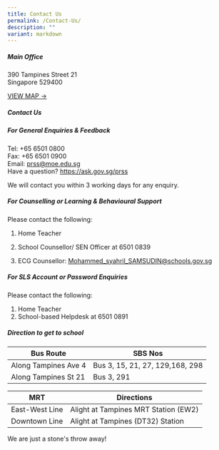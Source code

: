 ```yaml
---
title: Contact Us
permalink: /Contact-Us/
description: ""
variant: markdown
---
```

##### **Main Office**
390 Tampines Street 21<br>
Singapore 529400

[VIEW MAP -&gt;](https://www.onemap.gov.sg/?lat=1.3542274&amp;lng=103.9489627)

##### **Contact Us**

##### **For General Enquiries &amp; Feedback**
Tel: +65 6501 0800 <br>
Fax: +65 6501 0900<br>
Email: prss@moe.edu.sg<br>
Have a question? https://ask.gov.sg/prss 

We will contact you within 3 working days for any enquiry.


##### **For Counselling or Learning &amp; Behavioural Support**

Please contact the following:

1. Home Teacher

2. School Counsellor/ SEN Officer at 6501 0839

3. ECG Counsellor: Mohammed_syahril_SAMSUDIN@schools.gov.sg

##### **For SLS Account or Password Enquiries**

Please contact the following:

1. Home Teacher
2.  School-based Helpdesk at 6501 0891

##### **Direction to get to school**

| Bus Route | SBS Nos | 
| -------- | -------- | 
| Along Tampines Ave 4  | Bus 3, 15, 21, 27, 129,168, 298     | 
| Along Tampines St 21 | Bus 3, 291 | 



| MRT | Directions | 
| -------- | -------- | 
|East-West Line  | Alight at Tampines MRT Station (EW2)  |
|  Downtown Line | Alight at Tampines (DT32) Station  | 

We are just a stone's throw away!